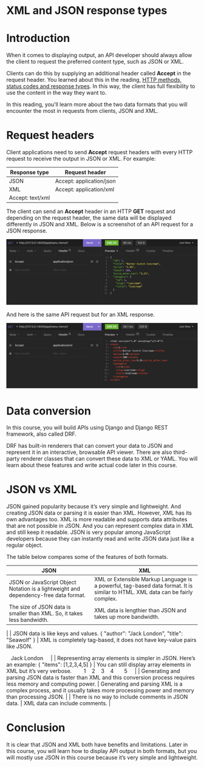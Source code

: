 # XML and JSON response types

# Introduction

When it comes to displaying output, an API developer should always allow the client to request the preferred content type, such as JSON or XML. 

Clients can do this by supplying an additional header called **Accept** in the request header.  You learned about this in the reading, [HTTP methods, status codes and response types](https://www.coursera.org/learn/apis/supplement/epTtA/http-methods-status-codes-and-response-types). In this way, the client has full flexibility to use the content in the way they want to. 

In this reading, you’ll learn more about the two data formats that you will encounter the most in requests from clients, JSON and XML.

# Request headers

Client applications need to send **Accept** request headers with every HTTP request to receive the output in JSON or XML. For example:

| Response type | Request header |
| --- | --- |
| JSON | Accept: application/json |
| XML | Accept: application/xml
Accept: text/xml |

The client can send an **Accept** header in an HTTP **GET** request and depending on the request header, the same data will be displayed differently in JSON and XML. Below is a screenshot of an API request for a JSON response.

![Untitled](XML%20and%20JSON%20response%20types%2062cb10a8705b472d8de8f90d84947593/Untitled.png)

And here is the same API request but for an XML response.

![Untitled](XML%20and%20JSON%20response%20types%2062cb10a8705b472d8de8f90d84947593/Untitled%201.png)

# ****Data conversion****

In this course, you will build APIs using Django and Django REST framework, also called DRF. 

DRF has built-in renderers that can convert your data to JSON and represent it in an interactive, browsable API viewer. There are also third-party renderer classes that can convert these data to XML or YAML. You will learn about these features and write actual code later in this course.

# JSON vs XML

JSON gained popularity because it’s very simple and lightweight. And creating JSON data or parsing it is easier than XML. However, XML has its own advantages too. XML is more readable and supports data attributes that are not possible in JSON. And you can represent complex data in XML and still keep it readable. JSON is very popular among JavaScript developers because they can instantly read and write JSON data just like a regular object.

The table below compares some of the features of both formats.

| JSON | XML |
| --- | --- |
| JSON or JavaScript Object Notation is a lightweight and dependency-free data format. | XML or Extensible Markup Language is a powerful, tag-based data format. It is similar to HTML. XML data can be fairly complex. |
| The size of JSON data is smaller than XML. So, it takes less bandwidth. | XML data is lengthier than JSON and takes up more bandwidth.
 |
| JSON data is like keys and values.
{
"author": "Jack London",
"title": "Seawolf"
} | XML is completely tag-based, it does not have key-value pairs like JSON.
<?xml version="1.0" encoding="UTF-8"?>
<root>
   <author>Jack London</author>
   <title>Seawolf</title>
</root> |
| Representing array elements is simpler in JSON. Here’s an example:
{
"items": [1,2,3,4,5]
}
 | You can still display array elements in XML but it’s very verbose.
<?xml version="1.0"
encoding="UTF-8"?>
<root>
   <items>
  	<element>1</element>
  	<element>2</element>
  	<element>3</element>
  	<element>4</element>
      <element>5</element>
   </items>
</root> |
| Generating and parsing JSON data is faster than XML and this conversion process requires less memory and computing power. | Generating and parsing XML is a complex process, and it usually takes more processing power and memory than processing JSON. |
| There is no way to include comments in JSON data. | XML data can include comments. |

# Conclusion

It is clear that JSON and XML both have benefits and limitations. Later in this course, you will learn how to display API output in both formats, but you will mostly use JSON in this course because it’s very simple and lightweight.